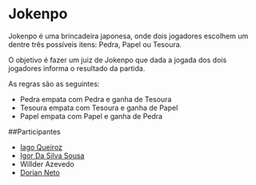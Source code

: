 # Jokenpo

Jokenpo é uma brincadeira japonesa, onde dois jogadores escolhem um dentre três possíveis itens: Pedra, Papel ou Tesoura.

O objetivo é fazer um juiz de Jokenpo que dada a jogada dos dois jogadores informa o resultado da partida.

As regras são as seguintes:

- Pedra empata com Pedra e ganha de Tesoura
- Tesoura empata com Tesoura e ganha de Papel
- Papel empata com Papel e ganha de Pedra

##Participantes

- [Iago Queiroz](https://github.com/iagoqueiroz)
- [Igor Da Silva Sousa](https://github.com/IgorSousaFront)
- Willder Azevedo
- [Dorian Neto](https://github.com/dorianneto)